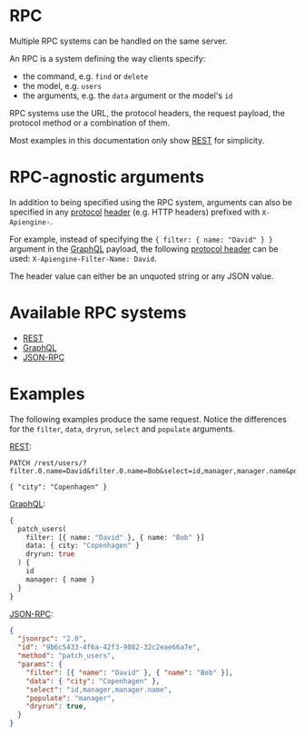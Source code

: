 # RPC

Multiple RPC systems can be handled on the same server.

An RPC is a system defining the way clients specify:
  - the command, e.g. `find` or `delete`
  - the model, e.g. `users`
  - the arguments, e.g. the `data` argument or the model's `id`

RPC systems use the URL, the protocol headers, the request payload, the
protocol method or a combination of them.

Most examples in this documentation only show [REST](rest.md) for simplicity.

# RPC-agnostic arguments

In addition to being specified using the RPC system, arguments can also be
specified in any [protocol](protocols.md)
[header](protocols.md#headers-and-method) (e.g. HTTP headers) prefixed
with `X-Apiengine-`.

For example, instead of specifying the `{ filter: { name: "David" } }`
argument in the [GraphQL](graphql.md) payload, the following
[protocol header](protocols.md#headers-and-method) can be used:
`X-Apiengine-Filter-Name: David`.

The header value can either be an unquoted string or any JSON value.

# Available RPC systems

  - [REST](rest.md)
  - [GraphQL](graphql.md)
  - [JSON-RPC](jsonrpc.md)

# Examples

The following examples produce the same request. Notice the differences for the
`filter`, `data`, `dryrun`, `select` and `populate` arguments.

[REST](rest.md):

```HTTP
PATCH /rest/users/?filter.0.name=David&filter.0.name=Bob&select=id,manager,manager.name&populate=manager&dryrun

{ "city": "Copenhagen" }
```

[GraphQL](graphql.md):

```graphql
{
  patch_users(
    filter: [{ name: "David" }, { name: "Bob" }]
    data: { city: "Copenhagen" }
    dryrun: true
  ) {
    id
    manager: { name }
  }
}
```

[JSON-RPC](jsonrpc.md):

```json
{
  "jsonrpc": "2.0",
  "id": "9b6c5433-4f6a-42f3-9082-32c2eae66a7e",
  "method": "patch_users",
  "params": {
    "filter": [{ "name": "David" }, { "name": "Bob" }],
    "data": { "city": "Copenhagen" },
    "select": "id,manager,manager.name",
    "populate": "manager",
    "dryrun": true,
  }
}
```
